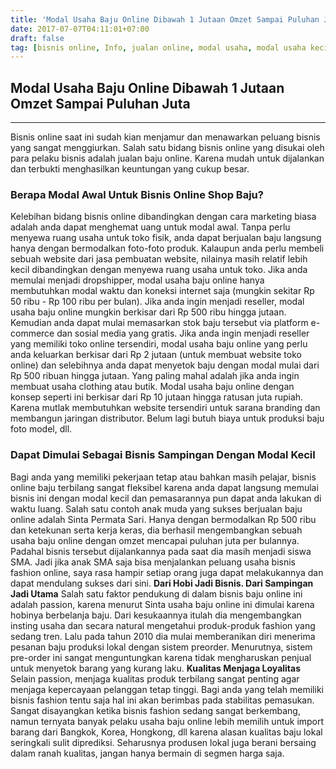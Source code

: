 ```yaml
---
title: 'Modal Usaha Baju Online Dibawah 1 Jutaan Omzet Sampai Puluhan Juta'
date: 2017-07-07T04:11:01+07:00
draft: false
tag: [bisnis online, Info, jualan online, modal usaha, modal usaha kecil, usaha baju online]
---
```

## Modal Usaha Baju Online Dibawah 1 Jutaan Omzet Sampai Puluhan Juta
-----

Bisnis online saat ini sudah kian menjamur dan menawarkan peluang bisnis yang sangat menggiurkan. Salah satu bidang bisnis online yang disukai oleh para pelaku bisnis adalah jualan baju online. Karena mudah untuk dijalankan dan terbukti menghasilkan keuntungan yang cukup besar.

### Berapa Modal Awal Untuk Bisnis Online Shop Baju?

Kelebihan bidang bisnis online dibandingkan dengan cara marketing biasa adalah anda dapat menghemat uang untuk modal awal. Tanpa perlu menyewa ruang usaha untuk toko fisik, anda dapat berjualan baju langsung hanya dengan bermodalkan foto-foto produk. Kalaupun anda perlu membeli sebuah website dari jasa pembuatan website, nilainya masih relatif lebih kecil dibandingkan dengan menyewa ruang usaha untuk toko. Jika anda memulai menjadi dropshipper, modal usaha baju online hanya membutuhkan modal waktu dan koneksi internet saja (mungkin sekitar Rp 50 ribu - Rp 100 ribu per bulan). Jika anda ingin menjadi reseller, modal usaha baju online mungkin berkisar dari Rp 500 ribu hingga jutaan. Kemudian anda dapat mulai memasarkan stok baju tersebut via platform e-commerce dan sosial media yang gratis. Jika anda ingin menjadi reseller yang memiliki toko online tersendiri, modal usaha baju online yang perlu anda keluarkan berkisar dari Rp 2 jutaan (untuk membuat website toko online) dan selebihnya anda dapat menyetok baju dengan modal mulai dari Rp 500 ribuan hingga jutaan. Yang paling mahal adalah jika anda ingin membuat usaha clothing atau butik. Modal usaha baju online dengan konsep seperti ini berkisar dari Rp 10 jutaan hingga ratusan juta rupiah. Karena mutlak membutuhkan website tersendiri untuk sarana branding dan membangun jaringan distributor. Belum lagi butuh biaya untuk produksi baju foto model, dll.

### Dapat Dimulai Sebagai Bisnis Sampingan Dengan Modal Kecil

Bagi anda yang memiliki pekerjaan tetap atau bahkan masih pelajar, bisnis online baju terbilang sangat fleksibel karena anda dapat langsung memulai bisnis ini dengan modal kecil dan pemasarannya pun dapat anda lakukan di waktu luang. Salah satu contoh anak muda yang sukses berjualan baju online adalah Sinta Permata Sari. Hanya dengan bermodalkan Rp 500 ribu dan ketekunan serta kerja keras, dia berhasil mengembangkan sebuah usaha baju online dengan omzet mencapai puluhan juta per bulannya. Padahal bisnis tersebut dijalankannya pada saat dia masih menjadi siswa SMA. Jadi jika anak SMA saja bisa menjalankan peluang usaha bisnis fashion online, saya rasa hampir setiap orang juga dapat melakukannya dan dapat mendulang sukses dari sini. **Dari Hobi Jadi Bisnis. Dari Sampingan Jadi Utama** Salah satu faktor pendukung di dalam bisnis baju online ini adalah passion, karena menurut Sinta usaha baju online ini dimulai karena hobinya berbelanja baju. Dari kesukaannya itulah dia mengembangkan insting usaha dan secara natural mengetahui produk-produk fashion yang sedang tren. Lalu pada tahun 2010 dia mulai memberanikan diri menerima pesanan baju produksi lokal dengan sistem preorder. Menurutnya, sistem pre-order ini sangat menguntungkan karena tidak mengharuskan penjual untuk menyetok barang yang kurang laku. **Kualitas Menjaga Loyalitas** Selain passion, menjaga kualitas produk terbilang sangat penting agar menjaga kepercayaan pelanggan tetap tinggi. Bagi anda yang telah memiliki bisnis fashion tentu saja hal ini akan berimbas pada stabilitas pemasukan. Sangat disayangkan ketika bisnis fashion sedang sangat berkembang, namun ternyata banyak pelaku usaha baju online lebih memilih untuk import barang dari Bangkok, Korea, Hongkong, dll karena alasan kualitas baju lokal seringkali sulit diprediksi. Seharusnya produsen lokal juga berani bersaing dalam ranah kualitas, jangan hanya bermain di segmen harga saja.